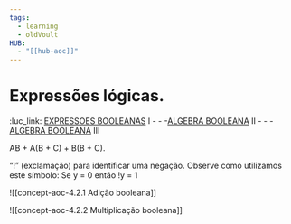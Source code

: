 ```yaml
---
tags:
  - learning
  - oldVoult
HUB:
  - "[[hub-aoc]]"
---
```

# Expressões lógicas.

:luc_link: [EXPRESSOES BOOLEANAS](https://www.youtube.com/watch?v=aYVz0l3ZMWc&ab_channel=NivaldoJunior) I - - -[ALGEBRA BOOLEANA](https://www.youtube.com/watch?v=Wqgug5UWfU4&ab_channel=NivaldoJunior) II - - - [ALGEBRA BOOLEANA](https://www.youtube.com/watch?v=4nVoLN7cBAw&t=794s&ab_channel=NivaldoJunior) III



AB + A(B + C) + B(B + C).

“!” (exclamação) para identificar uma negação. Observe como utilizamos este símbolo: Se y = 0 então !y = 1




![[concept-aoc-4.2.1 Adição booleana]]



![[concept-aoc-4.2.2 Multiplicação booleana]]



